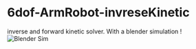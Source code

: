 # 6dof-ArmRobot-invreseKinetic
inverse and forward kinetic solver. With a blender simulation !
![Blender Sim](http://url/to/img.png)
